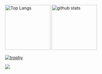 <!--### Hi there 👋-->

<!--
**miyalab/MiYALAB** is a ✨ _special_ ✨ repository because its `README.md` (this file) appears on your GitHub profile.

Here are some ideas to get you started:

- 🔭 I’m currently working on ...
- 🌱 I’m currently learning ...
- 👯 I’m looking to collaborate on ...
- 🤔 I’m looking for help with ...
- 💬 Ask me about ...
- 📫 How to reach me: ...
- 😄 Pronouns: ...
- ⚡ Fun fact: ...
-->

<!-- [![Top Langs](https://github-readme-stats.vercel.app/api/top-langs/?username=miyalab&theme=noctis_minimus&layout=compact)](https://github.com/anuraghazra/github-readme-stats)

[![Readme Card](https://github-readme-stats.vercel.app/api/pin/?username=miyalab&repo=pathy&theme=noctis_minimus)](https://github.com/miyalab/pathy)

[![Readme Card](https://github-readme-stats.vercel.app/api/pin/?username=miyalab&repo=helpman&theme=noctis_minimus)](https://github.com/miyalab/helpman)
 -->
 <p align="left"> 
  <img alt="Top Langs" height="150px" src="https://github-readme-stats.vercel.app/api/top-langs/?username=miyalab&layout=compact&count_private=true&show_icons=true&theme=tokyonight" />
  <img alt="github stats" height="150px" src="https://github-readme-stats.vercel.app/api?username=miyalab&count_private=true&show_icons=true&show_icons=true&theme=tokyonight" />
</p>

[![trophy](https://github-profile-trophy.vercel.app/?username=miyalab&theme=tokyonight&column=7)](https://github.com/miyalab/github-profile-trophy)


[![](https://github-readme-streak-stats.herokuapp.com/?user=miyalab&theme=tokyonight)](https://github-readme-streak-stats.herokuapp.com/?user=miyalab&theme=tokyonight)
